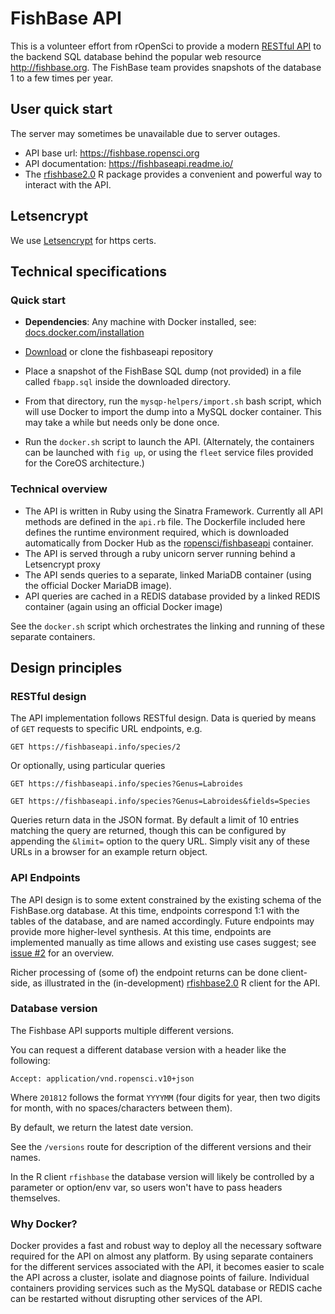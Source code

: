 FishBase API
============

<!-- [![Build Status](https://travis-ci.org/ropensci/fishbaseapi.svg)](https://travis-ci.org/ropensci/fishbaseapi) -->

This is a volunteer effort from rOpenSci to provide a modern [RESTful API](http://en.wikipedia.org/wiki/Representational_state_transfer) to the backend SQL database behind the popular web resource <http://fishbase.org>. The FishBase team provides snapshots of the database 1 to a few times per year.

User quick start
----------------

The server may sometimes be unavailable due to server outages.

- API base url: <https://fishbase.ropensci.org>
- API documentation: <https://fishbaseapi.readme.io/>
- The [rfishbase2.0](https://github.com/ropensci/rfishbase/tree/rfishbase2.0) R package provides a convenient and powerful way to interact with the API.

Letsencrypt
-----------
We use [Letsencrypt](https://letsencrypt.org/) for https certs.

Technical specifications
------------------------

### Quick start

- **Dependencies**: Any machine with Docker installed, see: [docs.docker.com/installation](http://docs.docker.com/installation)
- [Download](https://github.com/ropensci/fishbaseapi/archive/master.zip) or clone the fishbaseapi repository
- Place a snapshot of the FishBase SQL dump (not provided) in a file called `fbapp.sql` inside the downloaded directory.

- From that directory, run the `mysqp-helpers/import.sh` bash script, which will use Docker to import the dump into a MySQL docker container. This may take a while but needs only be done once.
- Run the `docker.sh` script to launch the API.  (Alternately, the containers can be launched with `fig up`, or using the `fleet` service files provided for the CoreOS architecture.)

### Technical overview

- The API is written in Ruby using the Sinatra Framework. Currently all API methods are defined in the `api.rb` file. The Dockerfile included here defines the runtime environment required, which is downloaded automatically from Docker Hub as the [ropensci/fishbaseapi](https://registry.hub.docker.com/u/ropensci/fishbaseapi/) container.
- The API is served through a ruby unicorn server running behind a Letsencrypt proxy
- The API sends queries to a separate, linked MariaDB container (using the official Docker MariaDB image).
- API queries are cached in a REDIS database provided by a linked REDIS container (again using an official Docker image)

See the `docker.sh` script which orchestrates the linking and running of these separate containers.

Design principles
-----------------

### RESTful design

The API implementation follows RESTful design.  Data is queried by means of `GET` requests to specific URL endpoints, e.g.

```
GET https://fishbaseapi.info/species/2
```

Or optionally, using particular queries

```
GET https://fishbaseapi.info/species?Genus=Labroides
```

```
GET https://fishbaseapi.info/species?Genus=Labroides&fields=Species
```

Queries return data in the JSON format. By default a limit of 10 entries matching the query are returned, though this can be configured by appending the `&limit=` option to the query URL. Simply visit any of these URLs in a browser for an example return object.


### API Endpoints

The API design is to some extent constrained by the existing schema of the FishBase.org database.  At this time, endpoints correspond 1:1 with the tables of the database, and are named accordingly.  Future endpoints may provide more higher-level synthesis.  At this time, endpoints are implemented manually as time allows and existing use cases suggest; see [issue #2](https://github.com/ropensci/fishbaseapi/issues/2#issuecomment-73113433) for an overview.

Richer processing of (some of) the endpoint returns can be done client-side, as illustrated in the (in-development) [rfishbase2.0](https://github.com/ropensci/rfishbase/tree/rfishbase2.0) R client for the API.

### Database version

The Fishbase API supports multiple different versions.

You can request a different database version with a header like the following:

```
Accept: application/vnd.ropensci.v10+json
```

Where `201812` follows the format `YYYYMM` (four digits for year, then two digits for month, with no spaces/characters between them).

By default, we return the latest date version.

See the `/versions` route for description of the different versions and their names.

In the R client `rfishbase` the database version will likely be controlled by a parameter or option/env var, so users won't have to pass headers themselves.

### Why Docker?

Docker provides a fast and robust way to deploy all the necessary software required for the API on almost any platform. By using separate containers for the different services associated with the API, it becomes easier to scale the API across a cluster, isolate and diagnose points of failure. Individual containers providing services such as the MySQL database or REDIS cache can be restarted without disrupting other services of the API.
